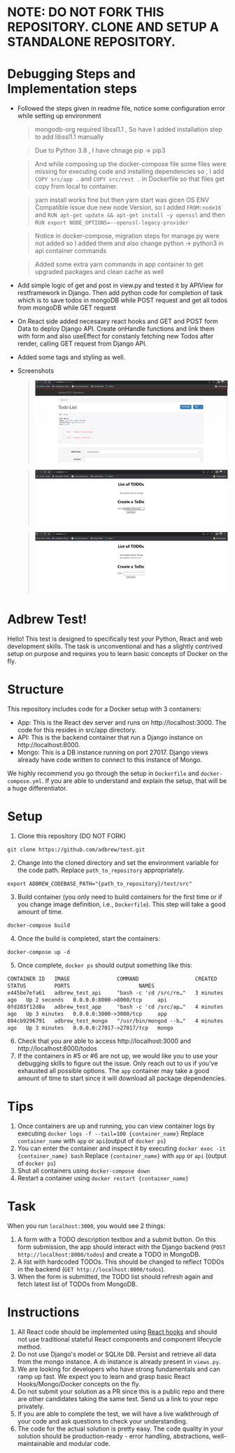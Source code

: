 # NOTE: DO NOT FORK THIS REPOSITORY. CLONE AND SETUP A STANDALONE REPOSITORY.

# Debugging Steps and Implementation steps
* Followed the steps given in readme file, notice some configuration error while setting up environment
    >  mongodb-org required libssl1.1 , So have I added installation step to add libssl1.1 manually

    > Due to Python 3.8 , I have chnage pip -> pip3

    > And while composing up the docker-compose file some files were missing for executing code and installing dependencies so , I add `COPY src/app .` and  `COPY src/rest .` in Dockerfile so that files get copy from local to container.

    > yarn install works fine but then yarn start was gicen OS ENV Compatible issue due new node Version, so I added `FROM:node16` and `RUN apt-get update && apt-get install -y openssl` and then `RUN export NODE_OPTIONS=--openssl-legacy-provider`

    > Notice in docker-compose, migration steps for manage.py were not added so I added them and also change python -> python3 in api container commands

    > Added some extra yarn commands in app container to get upgraded packages and clean cache as well

* Add simple logic of get and post in view.py and tested it by APIView for restframework in Django. Then add python code for completion of task which is to save todos in mongoDB while POST request and get all todos from mongoDB while GET request

* On React side added necesaary react hooks and GET and POST form Data to deploy Django API. Create onHandle functions and link them with form  and also useEffect for constanly fetching new Todos after render, calling GET request from Django API.

* Added some tags and styling as well.

* Screenshots
    > ![alt text](https://github.com/patel-rupin2000/adbrewTask_Completed/blob/main/ScreenShots/a.png?raw=true)

    > ![alt text](https://github.com/patel-rupin2000/adbrewTask_Completed/blob/main/ScreenShots/b.png?raw=true)

    > ![alt text](https://github.com/patel-rupin2000/adbrewTask_Completed/blob/main/ScreenShots/c.png?raw=true)


# Adbrew Test!

Hello! This test is designed to specifically test your Python, React and web development skills. The task is unconventional and has a slightly contrived setup on purpose and requires you to learn basic concepts of Docker on the fly. 


# Structure

This repository includes code for a Docker setup with 3 containers:
* App: This is the React dev server and runs on http://localhost:3000. The code for this resides in src/app directory.
* API: This is the backend container that run a Django instance on http://localhost:8000. 
* Mongo: This is a DB instance running on port 27017. Django views already have code written to connect to this instance of Mongo.

We highly recommend you go through the setup in `Dockerfile` and `docker-compose.yml`. If you are able to understand and explain the setup, that will be a huge differentiator.

# Setup
1. Clone this repository (DO NOT FORK)
```
git clone https://github.com/adbrew/test.git
```
2. Change into the cloned directory and set the environment variable for the code path. Replace `path_to_repository` appropriately.
```
export ADBREW_CODEBASE_PATH="{path_to_repository}/test/src"
```
3. Build container (you only need to build containers for the first time or if you change image definition, i.e., `Dockerfile`). This step will take a good amount of time.
```
docker-compose build
```
4. Once the build is completed, start the containers:
```
docker-compose up -d
```
5. Once complete, `docker ps` should output something like this:
```
CONTAINER ID   IMAGE               COMMAND                  CREATED         STATUS         PORTS                      NAMES
e445be7efa61   adbrew_test_api     "bash -c 'cd /src/re…"   3 minutes ago   Up 2 seconds   0.0.0.0:8000->8000/tcp     api
0fd203f12d8a   adbrew_test_app     "bash -c 'cd /src/ap…"   4 minutes ago   Up 3 minutes   0.0.0.0:3000->3000/tcp     app
884cb9296791   adbrew_test_mongo   "/usr/bin/mongod --b…"   4 minutes ago   Up 3 minutes   0.0.0.0:27017->27017/tcp   mongo
```
6. Check that you are able to access http://localhost:3000 and http://localhost:8000/todos
7. If the containers in #5 or #6 are not up, we would like you to use your debugging skills to figure out the issue. Only reach out to us if you've exhausted all possible options. The `app` container may take a good amount of time to start since it will download all package dependencies.

# Tips
1. Once containers are up and running, you can view container logs by executing `docker logs -f --tail=100 {container_name}` Replace `container_name` with `app` or `api`(output of `docker ps`)
2. You can enter the container and inspect it by executing `docker exec -it {container_name} bash` Replace `{container_name}` with `app` or `api` (output of `docker ps`)
3. Shut all containers using `docker-compose down`
4. Restart a container using `docker restart {container_name}`


# Task

When you run `localhost:3000`, you would see 2 things:
1. A form with a TODO description textbox and a submit button. On this form submission, the app should interact with the Django backend (`POST http://localhost:8000/todos`) and create a TODO in MongoDB.
2. A list with hardcoded TODOs. This should be changed to reflect TODOs in the backend (`GET http://localhost:8000/todos`). 
3. When the form is submitted, the TODO list should refresh again and fetch latest list of TODOs from MongoDB.

# Instructions
1. All React code should be implemented using [React hooks](https://reactjs.org/docs/hooks-intro.html) and should not use traditional stateful React components and component lifecycle method.
2. Do not use Django's model or SQLite DB. Persist and retrieve all data from the mongo instance. A `db` instance is already present in `views.py`. 
3. We are looking for developers who have strong fundamentals and can ramp up fast. We expect you to learn and grasp basic React Hooks/Mongo/Docker concepts on the fly.
4. Do not submit your solution as a PR since this is a public repo and there are other candidates taking the same test. Send us a link to your repo privately.
5. If you are able to complete the test, we will have a live walkthrough of your code and ask questions to check your understanding.
6. The code for the actual solution is pretty easy. The code quality in your solution should be production-ready - error handling, abstractions, well-maintainable and modular code.

